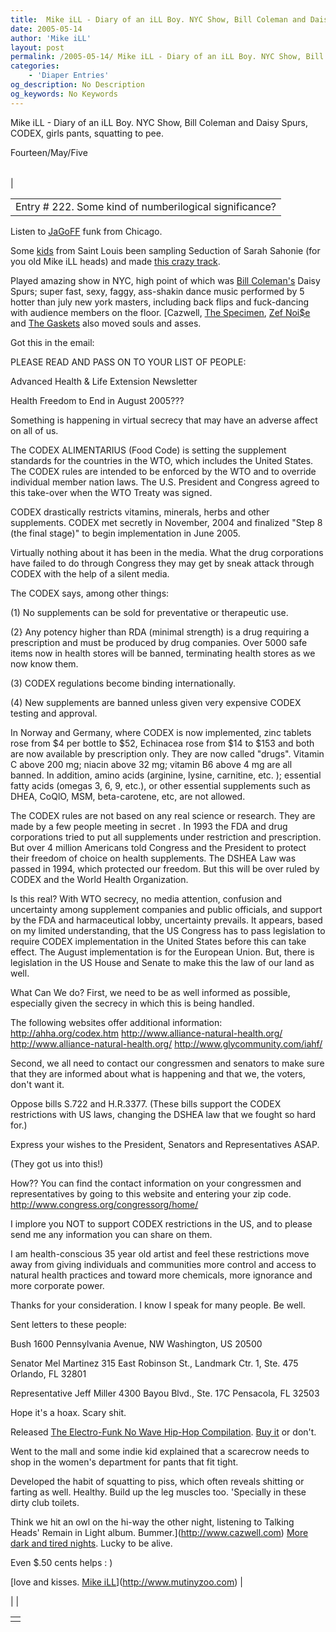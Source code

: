 ```yaml
---
title:  Mike iLL - Diary of an iLL Boy. NYC Show, Bill Coleman and Daisy Spurs, CODEX, girls pants, squatting to pee.
date: 2005-05-14
author: 'Mike iLL'
layout: post
permalink: /2005-05-14/ Mike iLL - Diary of an iLL Boy. NYC Show, Bill Coleman and Daisy Spurs, CODEX, girls pants, squatting to pee.
categories:
    - 'Diaper Entries'
og_description: No Description
og_keywords: No Keywords
---
```

<style>
body {
  background-color: ;
  color: ;
}
a {
  color: ;
}
a:active {
  color: ;
}
a:visited {
  color: ;
}
</style>

   Mike iLL - Diary of an iLL Boy. NYC Show, Bill Coleman and Daisy Spurs, CODEX, girls pants, squatting to pee.  
<!--
google\_ad\_client = "pub-7092652543555559";
google\_alternate\_ad\_url = "http://www.obliteration.com/O\_site/thought/Mikeb/click.htm";
google\_ad\_width = 120;
google\_ad\_height = 600;
google\_ad\_format = "120x600\_as";
google\_ad\_channel ="";
google\_ad\_type = "text";
google\_color\_border = ["F9DFF9","DFF2FD","B0E0E6"];
google\_color\_bg = ["F9DFF9","DFF2FD","FFFFFF"];
google\_color\_link = ["0000CC","0000CC","000000"];
google\_color\_url = ["008000","008000","336699"];
google\_color\_text = ["000000","000000","333333"];
//-->
 

Fourteen/May/Five


|  |  |  |
| --- | --- | --- |
| 

|  |
| --- |
| Entry # 222. Some kind of numberilogical significance?
 Listen to [JaGoFF](http://www.thejagoff.com) funk from Chicago. 

 Some [kids](http://www.thefrozenfoodsection.com/album.asp) from Saint Louis been sampling Seduction of Sarah Sahonie (for you old Mike iLL heads) and made [this crazy track](http://www.thefrozenfoodsection.com/albums/19/3.mp3).

 Played amazing show in NYC, high point of which was [Bill Coleman's](http://peacebisquit.com) Daisy Spurs; super fast, sexy, faggy, ass-shakin dance music performed by 5 hotter than july new york masters, including back flips and fuck-dancing with audience members on the floor. [Cazwell, [The Specimen](http://www.thespecimen.org), [Zef Noi$e](http://www.mutinyzoo.com) and [The Gaskets](http://www.thegaskets.com) also moved souls and asses.

 Got this in the email:

 PLEASE READ AND PASS ON TO YOUR LIST OF PEOPLE:

 Advanced Health & Life Extension Newsletter

 Health Freedom to End in August 2005???

 Something is happening in virtual secrecy that may
 have an adverse affect on all of us.

 The CODEX ALIMENTARIUS (Food Code) is setting the
 supplement standards for the countries in the WTO,
 which includes the United States. The CODEX rules are
 intended to be enforced by the WTO and to override
 individual member nation laws. The U.S. President and
 Congress agreed to this take-over when the WTO Treaty
 was signed.

 CODEX drastically restricts vitamins, minerals, herbs
 and other supplements. CODEX met secretly in November,
 2004
 and finalized "Step 8 (the final stage)" to begin
 implementation in June 2005.

 Virtually nothing about it has been in the media. 
 What the drug corporations have failed to do through
 Congress
 they may get by sneak attack through CODEX with the
 help of a silent media.

 The CODEX says, among other things:

 (1) No supplements can be sold for preventative or 
 therapeutic use.

 (2} Any potency higher than RDA (minimal strength)
 is a drug requiring a prescription and must be
 produced by drug companies. Over 5000 safe items now
 in health stores will be banned, terminating health
 stores as we now
 know them.

 (3) CODEX regulations become binding internationally.

 (4) New supplements are banned unless given very
 expensive CODEX testing and approval.

 In Norway and Germany, where CODEX is now
 implemented, zinc tablets rose from $4 per bottle to
 $52, Echinacea rose from $14 to $153 and both are now
 available by prescription only. They are now called
 "drugs". Vitamin C
 above 200 mg; niacin above 32 mg; vitamin B6 above
 4 mg are all banned. In addition, amino acids
 (arginine, lysine, carnitine, etc. ); essential fatty
 acids (omegas 3, 6, 9, etc.), or other essential
 supplements such as DHEA,
 CoQlO, MSM, beta-carotene, etc, are not allowed.

 The CODEX rules are not based on any real science or
 research. They are made by a few people meeting in
 secret . In 1993 the FDA and drug corporations tried
 to put all supplements under restriction and
 prescription. But over 4 million Americans told
 Congress and the President
 to protect their freedom of choice on health
 supplements. The DSHEA Law was passed in 1994, which
 protected our freedom. But this will be over ruled by
 CODEX and the World Health Organization.

 Is this real?
 With WTO secrecy, no media attention, confusion and
 uncertainty among supplement companies and public
 officials, and support by the FDA and harmaceutical
 lobby, uncertainty prevails. It appears, based on my
 limited understanding, that the US Congress has to
 pass legislation to require CODEX implementation in
 the United States
 before this can take effect. The August implementation
 is for the European Union. But, there is legislation
 in the US House and Senate to make this the law of our
 land as well.

 What Can We do?
 First, we need to be as well informed as possible,
 especially given the secrecy in which this is being
 handled.

 The following websites offer additional information:
<http://ahha.org/codex.htm>
<http://www.alliance-natural-health.org/>
<http://www.alliance-natural-health.org/>
<http://www.glycommunity.com/iahf/>

 Second, we all need to contact our congressmen and
 senators to make sure that they are informed about
 what is happening and that we, the voters, don't want
 it.

 Oppose bills S.722 and H.R.3377. (These bills support
 the CODEX restrictions with US laws, changing the
 DSHEA law
 that we fought so hard for.)

 Express your wishes to the President, Senators and
 Representatives ASAP.

 (They got us into this!)

 How??
 You can find the contact information on your
 congressmen and representatives by going to this
 website and
 entering your zip code.
<http://www.congress.org/congressorg/home/>

 I implore you NOT to support CODEX restrictions in the US, and to please send me any information you can share on them.

 I am health-conscious 35 year old artist and feel these restrictions move away from giving individuals and communities more control and access to natural health practices and toward more chemicals, more ignorance and more corporate power.

 Thanks for your consideration. I know I speak for many people. Be well.

 Sent letters to these people:

 Bush
 1600 Pennsylvania Avenue, NW
 Washington, US 20500

 Senator Mel Martinez
 315 East Robinson St., Landmark Ctr. 1, Ste. 475
 Orlando, FL 32801

 Representative Jeff Miller
 4300 Bayou Blvd., Ste. 17C
 Pensacola, FL 32503

 Hope it's a hoax. Scary shit.

 Released [The Electro-Funk No Wave Hip-Hop Compilation](http://www.madhappy.com). [Buy it](http://www.cdbaby.com/mutinyzoo) or don't.

 Went to the mall and some indie kid explained that a scarecrow needs to shop in the women's department for pants that fit tight.

 Developed the habit of squatting to piss, which often reveals shitting or farting as well. Healthy. Build up the leg muscles too. 'Specially in these dirty club toilets.

 Think we hit an owl on the hi-way the other night, listening to Talking Heads' Remain in Light album. Bummer.](http://www.cazwell.com)
[More dark and tired nights](http://www.hell.com). Lucky to be alive.













Even $.50 cents helps : )
 
[love and kisses.
[Mike iLL](mailto:mike@obliteration.com)](http://www.mutinyzoo.com) |

 | 
 |

   


|  |
| --- |
|   |

   
   
   
   
  

